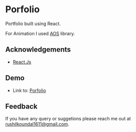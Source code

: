 
# Porfolio
Portfolio built using React.

For Animation I used [AOS](https://github.com/michalsnik/aos) library.

## Acknowledgements

 - [React.Js](https://reactjs.org/docs/getting-started.html)

## Demo
 - Link to: [Porfolio](https://rkdesign.netlify.app/)

## Feedback

If you have any query or suggetions please reach me out at rushilkoundal1611@gmail.com.

